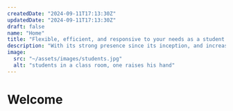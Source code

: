 ```yaml
---
createdDate: "2024-09-11T17:13:30Z"
updatedDate: "2024-09-11T17:13:30Z"
draft: false
name: "Home"
title: "Flexible, efficient, and responsive to your needs as a student."
description: "With its strong presence since its inception, and increasingly chosen by individuals and professionals for its efficiency, flexibility and responsiveness, the British Language Academy is committed to offering quality services and programs designed specifically to meet the different requirements of our students."
image:
  src: "~/assets/images/students.jpg"
  alt: "students in a class room, one raises his hand"
---
```


<h1>Welcome</h1>
